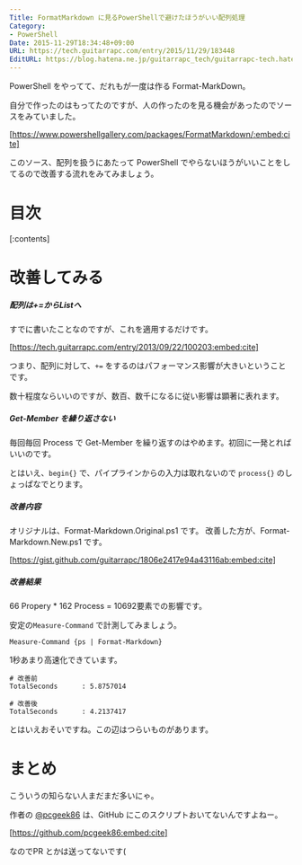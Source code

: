 ```yaml
---
Title: FormatMarkdown に見るPowerShellで避けたほうがいい配列処理
Category:
- PowerShell
Date: 2015-11-29T18:34:48+09:00
URL: https://tech.guitarrapc.com/entry/2015/11/29/183448
EditURL: https://blog.hatena.ne.jp/guitarrapc_tech/guitarrapc-tech.hatenablog.com/atom/entry/6653586347146847906
---
```


PowerShell をやってて、だれもが一度は作る Format-MarkDown。

自分で作ったのはもってたのですが、人の作ったのを見る機会があったのでソースをみていました。

[https://www.powershellgallery.com/packages/FormatMarkdown/:embed:cite]

このソース、配列を扱うにあたって PowerShell でやらないほうがいいことをしてるので改善する流れをみてみましょう。


# 目次

[:contents]

# 改善してみる


##### 配列は+=からList<T>へ

すでに書いたことなのですが、これを適用するだけです。

[https://tech.guitarrapc.com/entry/2013/09/22/100203:embed:cite]

つまり、配列に対して、```+=``` をするのはパフォーマンス影響が大きいということです。

数十程度ならいいのですが、数百、数千になるに従い影響は顕著に表れます。

##### Get-Member を繰り返さない

毎回毎回 Process で Get-Member を繰り返すのはやめます。初回に一発とればいいのです。

とはいえ、```begin{}``` で、パイプラインからの入力は取れないので ```process{}``` のしょっぱなでとります。

##### 改善内容

オリジナルは、Format-Markdown.Original.ps1 です。
改善した方が、Format-Markdown.New.ps1 です。

[https://gist.github.com/guitarrapc/1806e2417e94a43116ab:embed:cite]

##### 改善結果

66 Propery * 162 Process = 10692要素での影響です。

安定の```Measure-Command``` で計測してみましょう。
```
Measure-Command {ps | Format-Markdown}
```

1秒あまり高速化できています。

```
# 改善前
TotalSeconds      : 5.8757014

# 改善後
TotalSeconds      : 4.2137417
```

とはいえおそいですね。この辺はつらいものがあります。

# まとめ

こういうの知らない人まだまだ多いにゃ。

作者の [@pcgeek86](https://twitter.com/pcgeek86) は、GitHub にこのスクリプトおいてないんですよねー。

[https://github.com/pcgeek86:embed:cite]

なのでPR とかは送ってないです(
